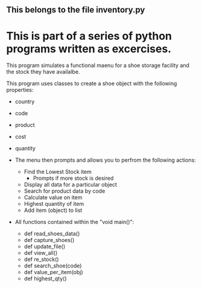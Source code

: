 ## This belongs to the file **inventory.py**

# This is part of a series of python programs written as excercises.

This program simulates a functional maenu for a 
shoe storage facility and the stock they have availalbe.

This program uses classes to create a shoe object with the following properties:
* country
* code
* product
* cost
* quantity
  
 * The menu then prompts and allows you to perfrom the following actions:
   * Find the Lowest Stock item
     * Prompts if more stock is desired
   * Display all data for a particular object
   * Search for product data by code
   * Calculate value on item
   * Highest quantity of item
   * Add item (object) to list


* All functions contained within the "void main()":
  * def read_shoes_data()
  * def capture_shoes()
  * def update_file()
  * def view_all()
  * def re_stock()
  * def search_shoe(code)
  * def value_per_item(obj)
  * def highest_qty()